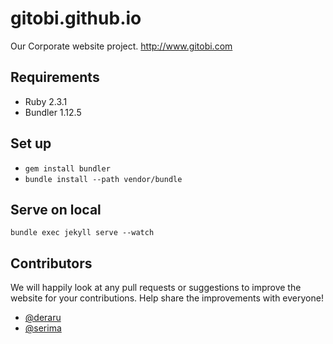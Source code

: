 # gitobi.github.io

Our Corporate website project. http://www.gitobi.com

## Requirements

- Ruby 2.3.1
- Bundler 1.12.5

## Set up

- `gem install bundler`
- `bundle install --path vendor/bundle`

## Serve on local

```
bundle exec jekyll serve --watch
```

## Contributors

We will happily look at any pull requests or suggestions to improve the website for your contributions. Help share the improvements with everyone!

* [@deraru](https://github.com/deraru)
* [@serima](https://github.com/serima)
